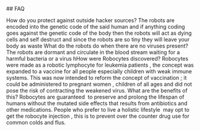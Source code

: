 ## FAQ 
</h1> How do you protect against outside hacker sources? </h1>
The robots are encoded into the genetic code of the said human and if anything coding goes against the genetic code of the body then the robots will act as dying cells and self destruct and since the robots are so tiny they will leave your body as waste
</h2> What do the robots do when there are no viruses present? </h2>
The robots are dormant and circulate in the blood stream waiting for a harmful bacteria or a virus
</h3> hHow were Robocytes discovered? </h3>
Robocytes were made as a robotic lymphocyte for leukemia patients , the concept was expanded to a vaccine for all people especially children with weak immune systems. This was now intended to reform the concept of vaccination ; it could be administered to pregnant women , children of all ages and did not pose the risk of contracting the weakened virus.
</h4> What are the benefits of this? </h4>
Robocytes are guaranteed  to preserve and prolong the lifespan of humans without the mutated side effects that results from antibiotics and other medications. People who prefer to live a holistic lifestyle  may opt to get the robocyte injection , this is to prevent over the counter drug use for common colds and flus.
